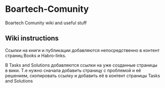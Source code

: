 # Boartech-Comunity
Boartech Comunity wiki and useful stuff

## Wiki instructions

Cсылки на книги и публикации добавляются непосредственно в контент страниц Books и Habro-links.

В Tasks and Solutions добавляются ссылки на уже созданные страницы в вики. Т.е нужно сначала добавить страницу с проблемой и её решением, скопировать ссылку и добавить её в контент страницы Tasks and Solutions
